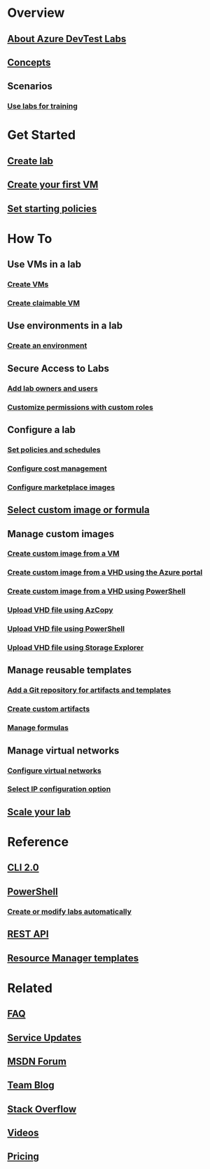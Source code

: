 # Overview
## [About Azure DevTest Labs](devtest-lab-overview.md)
## [Concepts](devtest-lab-concepts.md)
## Scenarios
### [Use labs for training](devtest-lab-training-lab.md)

# Get Started
## [Create lab](devtest-lab-create-lab.md)
## [Create your first VM](devtest-lab-create-first-vm.md)
## [Set starting policies](devtest-lab-get-started-with-lab-policies.md)

# How To
## Use VMs in a lab
### [Create VMs](devtest-lab-add-vm.md)
### [Create claimable VM](devtest-lab-add-claimable-vm.md)

## Use environments in a lab
### [Create an environment](devtest-lab-create-environment-from-arm.md)

## Secure Access to Labs
### [Add lab owners and users](devtest-lab-add-devtest-user.md)
### [Customize permissions with custom roles](devtest-lab-grant-user-permissions-to-specific-lab-policies.md)

## Configure a lab
### [Set policies and schedules ](devtest-lab-set-lab-policy.md)
### [Configure cost management](devtest-lab-configure-cost-management.md)
### [Configure marketplace images](devtest-lab-configure-marketplace-images.md)

## [Select custom image or formula](devtest-lab-comparing-vm-base-image-types.md)

## Manage custom images
### [Create custom image from a VM](devtest-lab-create-custom-image-from-vm-using-portal.md)
### [Create custom image from a VHD using the Azure portal](devtest-lab-create-template.md)
### [Create custom image from a VHD using PowerShell](devtest-lab-create-custom-image-from-vhd-using-powershell.md)
### [Upload VHD file using AzCopy](devtest-lab-upload-vhd-using-azcopy.md)
### [Upload VHD file using PowerShell](devtest-lab-upload-vhd-using-powershell.md)
### [Upload VHD file using Storage Explorer](devtest-lab-upload-vhd-using-storage-explorer.md)

## Manage reusable templates
### [Add a Git repository for artifacts and templates](devtest-lab-add-artifact-repo.md)
### [Create custom artifacts](devtest-lab-artifact-author.md)
### [Manage formulas](devtest-lab-manage-formulas.md)

## Manage virtual networks
### [Configure virtual networks](devtest-lab-configure-vnet.md)
### [Select IP configuration option](devtest-lab-shared-ip.md)

## [Scale your lab](devtest-lab-scale-lab.md)

# Reference
## [CLI 2.0](/cli/azure/lab)
## [PowerShell](/powershell/module/azurerm.devtestlabs/#devtest_labs)
### [Create or modify labs automatically](devtest-lab-use-arm-and-powershell-for-lab-resources.md)
## [REST API](https://docs.microsoft.com/rest/api/dtl/)
## [Resource Manager templates](https://github.com/Azure/azure-devtestlab/tree/master/Samples)


# Related
## [FAQ](devtest-lab-faq.md)
## [Service Updates](https://azure.microsoft.com/updates/?product=devtest-lab)
## [MSDN Forum](https://social.msdn.microsoft.com/Forums/en-US/home?forum=AzureDevTestLabs)
## [Team Blog](https://blogs.msdn.microsoft.com/devtestlab/)
## [Stack Overflow](http://stackoverflow.com/questions/tagged/azure-devtest-labs)
## [Videos](https://azure.microsoft.com/documentation/videos/index/?services=devtest-lab)
## [Pricing](https://azure.microsoft.com/pricing/details/devtest-lab/)
